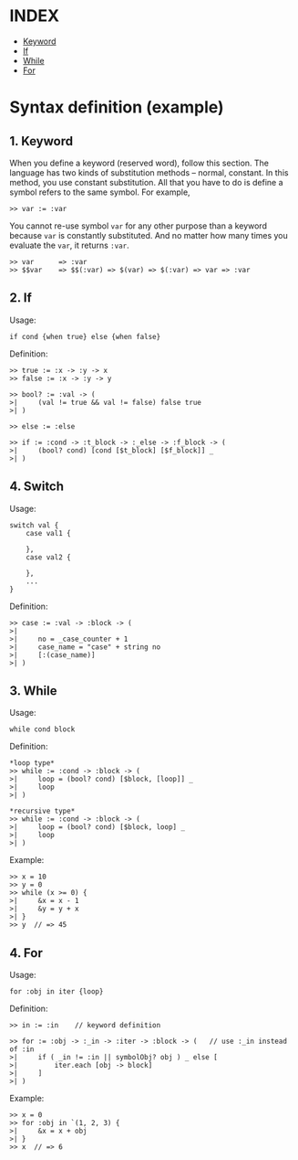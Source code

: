 # INDEX
- [Keyword](#keyword)
- [If](#if)
- [While](#while)
- [For](#for)

<a id = "syntax-definition"></a>
# Syntax definition (example)

<a id = "keyword"></a>
## 1. Keyword
When you define a keyword (reserved word), follow this section. The language has two kinds of substitution methods – normal, constant. In this method, you use constant substitution. All that you have to do is define a symbol refers to the same symbol. For example,

```
>> var := :var
```

You cannot re-use symbol `var` for any other purpose than a keyword because `var` is constantly substituted. And no matter how many times you evaluate the `var`, it returns `:var`.

```
>> var      => :var
>> $$var    => $$(:var) => $(var) => $(:var) => var => :var
```

<a id = "if"></a>
## 2. If
Usage:
```
if cond {when true} else {when false}
```

Definition:
```
>> true := :x -> :y -> x
>> false := :x -> :y -> y

>> bool? := :val -> (
>|     (val != true && val != false) false true
>| )

>> else := :else

>> if := :cond -> :t_block -> :_else -> :f_block -> (
>|     (bool? cond) [cond [$t_block] [$f_block]] _
>| )
```

<a id = "switch"></a>
## 4. Switch
Usage:
```
switch val {
    case val1 {
        
    },
    case val2 {

    },
    ...
}
```

Definition:
```
>> case := :val -> :block -> (
>|     
>|     no = _case_counter + 1
>|     case_name = "case" + string no
>|     [:(case_name)]
>| )
```

<a id = "while"></a>
## 3. While
Usage:
```
while cond block
```

Definition:
```
*loop type*
>> while := :cond -> :block -> (
>|     loop = (bool? cond) [$block, [loop]] _
>|     loop
>| )

*recursive type*
>> while := :cond -> :block -> (
>|     loop = (bool? cond) [$block, loop] _
>|     loop
>| )
```

Example:
```
>> x = 10
>> y = 0
>> while (x >= 0) {
>|     &x = x - 1
>|     &y = y + x
>| }
>> y  // => 45
```

<a id = "for"></a>
## 4. For
Usage:
```
for :obj in iter {loop}
```

Definition:
```
>> in := :in    // keyword definition

>> for := :obj -> :_in -> :iter -> :block -> (   // use :_in instead of :in
>|     if ( _in != :in || symbolObj? obj ) _ else [
>|         iter.each [obj -> block]
>|     ]
>| )
```

Example:
```
>> x = 0
>> for :obj in `(1, 2, 3) {
>|     &x = x + obj
>| }
>> x  // => 6
```